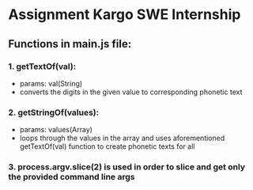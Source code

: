 # Assignment Kargo SWE Internship

## Functions in main.js file:
### 1. getTextOf(val):
- params: val(String)
- converts the digits in the given value to corresponding phonetic text

### 2. getStringOf(values):
- params: values(Array)
- loops through the values in the array and uses aforementioned getTextOf(val) function to create phonetic texts for all

### 3. process.argv.slice(2) is used in order to slice and get only the provided command line args
